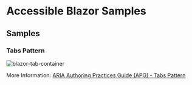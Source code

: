 # Accessible Blazor Samples

## Samples

### Tabs Pattern

![blazor-tab-container](https://github.com/david-acker/AccessibleBlazorSamples/assets/26313567/23e89fe3-19c7-4a7b-902c-62ff0dfaf745)

More Information: [ARIA Authoring Practices Guide (APG) - Tabs Pattern](https://www.w3.org/WAI/ARIA/apg/patterns/tabs/)
